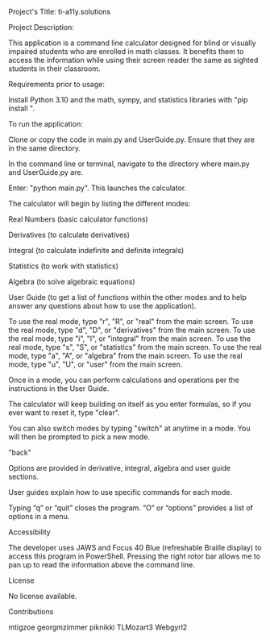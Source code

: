 ﻿Project's Title: ti-a11y.solutions

Project Description:

This application is a command line calculator designed for blind or visually impaired students who are enrolled in  math classes. It benefits them to access the information while using their screen reader the same as sighted students in their classroom.

Requirements prior to usage:

Install Python 3.10 and the math, sympy, and statistics libraries with "pip install <library>".


To run the application:
  
Clone or copy the code in main.py and UserGuide.py. Ensure that they are in the same directory.

In the command line or terminal, navigate to the directory where main.py and UserGuide.py are.
  
Enter: "python main.py". This launches the calculator.

 
  
The calculator will begin by listing the different modes:
  
Real Numbers (basic calculator functions)
 
Derivatives (to calculate derivatives)
  
Integral (to calculate indefinite and definite integrals)
  
Statistics (to work with statistics)
 
Algebra (to solve algebraic equations)
  
User Guide (to get a list of functions within the other modes and to help answer any questions about how to use the application).

To use the real mode, type "r", "R", or "real" from the main screen.
To use the real mode, type "d", "D", or "derivatives" from the main screen.
To use the real mode, type "i", "I", or "integral" from the main screen.
To use the real mode, type "s", "S", or "statistics" from the main screen.
To use the real mode, type "a", "A", or "algebra" from the main screen.
To use the real mode, type "u", "U", or "user" from the main screen.

Once in a mode, you can perform calculations and operations per the instructions in the User Guide. 
  
The calculator will keep building on itself as you enter formulas, so if you ever want to reset it, type "clear".
  
You can also switch modes by typing "switch" at anytime in a mode. You will then be prompted to pick a new mode.
  
"back"

Options are provided in derivative, integral, algebra and user guide sections.

User guides explain how to use specific commands for each mode.

Typing “q” or “quit” closes the program. “O” or “options” provides a list of options in a menu.
  
  

Accessibility

The developer uses JAWS and Focus 40 Blue (refreshable Braille display) to access this program in PowerShell. Pressing the right rotor bar allows me to pan up to read the information above the command line.  


  
License

No license available.

Contributions

mtigzoe
georgmzimmer
piknikki
TLMozart3
Webgyrl2







